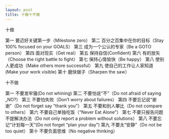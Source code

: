 ```yaml
---
layout: post
title: 十做十不做
---
```


十做

第一 要迈好关键第一步（Milestone zero）
第二 百分之百集中在你的目标（Stay 100% focused on your GOALS）
第三 成为一个公认的专家（Be a GOTO person）
第四 面对现实（Get real）
第五 保持自信(Confident)
第六 有的放矢（Choose the right battle to fight）
第七 保持心情愉快（Be happy）
第八 使别人更成功（Make others more successful）
第九 使自己的工作让人家知道(Make your work visible)
第十 磨快锯子（Sharpen the saw）

十不做

第一 不要发牢骚(Do not whining)
第二 不要怕说“不”（Do not afraid of saying &#8222;NO?）
第三 不要怕失败（Don’t worry about failures）
第四 不要忘记说“谢谢”（Do not forget say “thank you”）
第五 不要和别人攀比（Do not compare to others）
第六 不要自己单独吃饭（“Never Eat Alone”）
第七 不要只报告问题不提解决办法（Do not only report a problem without solutions）
第八 不要忘记“计划每一天”(Do not forget “plan your day”)
第九 不要太“安静”（Do not be too quiet）
第十 不要负面思维（No negative thinking）
